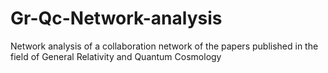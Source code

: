 # Gr-Qc-Network-analysis
Network analysis of a collaboration network of the papers published in the field of General Relativity and Quantum Cosmology

